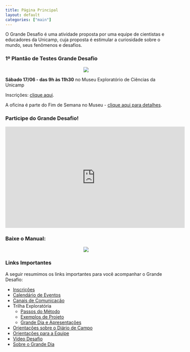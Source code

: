 ```yaml
---
title: Página Principal
layout: default
categories: ["main"]
---
```


O Grande Desafio é uma atividade proposta por uma equipe de cientistas e educadores da Unicamp, cuja proposta é estimular a curiosidade sobre o mundo, seus fenômenos e desafios.

### 1º Plantão de Testes Grande Desafio

<div style="text-align:center">
  <img src="/gd/img/plantao_gd_junho2023.png">
</div>

**Sábado 17/06 - das 9h às 11h30** no Museu Exploratório de Ciências da Unicamp

Inscrições: <a href="https://forms.gle/yDYbUFnqEbnQp4yj9" target="_blank">clique aqui</a>.

A oficina é parte do Fim de Semana no Museu - <a href="https://www.mc.unicamp.br/noticias/fim-de-semana-no-museu-da-a-largada-para-o-grande-desafio-com-atividades-para-criancas-e-educadores" target="_blank">clique aqui para detalhes</a>.


### Participe do Grande Desafio!

<iframe width="560" height="315" src="https://www.youtube.com/embed/Yl1BNj2fbWo" title="YouTube video player" frameborder="0" allow="accelerometer; autoplay; clipboard-write; encrypted-media; gyroscope; picture-in-picture; web-share" allowfullscreen></iframe>

### Baixe o Manual:

<div style="text-align:center">
  <a href="/gd/docs/manual-grande-desafio-2023.pdf" target="_blank"><img src="/gd/img/capa-manual.png"></a>
</div>

### Links Importantes

A seguir resumimos os links importantes para você acompanhar o Grande Desafio:
* [Inscrições](https://museu.harena.org/gd/inscricoes/)
* [Calendário de Eventos](https://museu.harena.org/gd/calendario/)
* [Canais de Comunicação](https://museu.harena.org/gd/comunidade/)
* Trilha Exploratória
  * [Passos do Método](https://museu.harena.org/gd/metodo/)
  * [Exemplos de Projeto](https://museu.harena.org/gd/explorando/)
  * [Grande Dia e Apresentações](https://museu.harena.org/gd/trilha-exploratoria/)
* [Orientações sobre o Diário de Campo](https://museu.harena.org/gd/diario/)
* [Orientações para a Equipe](https://museu.harena.org/gd/equipe/)
* [Vídeo Desafio](https://museu.harena.org/gd/video/)
* [Sobre o Grande Dia](https://museu.harena.org/gd/grande-dia/)
